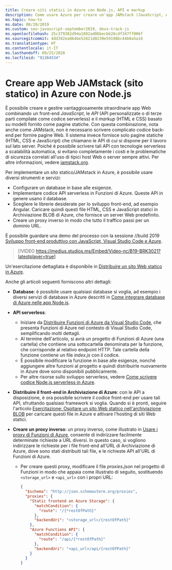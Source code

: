 ```yaml
---
title: Creare siti statici in Azure con Node.js, API e markup
description: Come usare Azure per creare un'app JAMstack (JavaScript, API e markup)
ms.topic: how-to
ms.date: 08/20/2019
ms.custom: seo-javascript-september2019, devx-track-js
ms.openlocfilehash: 25c379382d94a1892ad86becbb26cdf347ff006f
ms.sourcegitcommit: 4dd392ea864be52421d0239e59198bc44b0a5a16
ms.translationtype: HT
ms.contentlocale: it-IT
ms.lasthandoff: 09/25/2020
ms.locfileid: "91364534"
---
```

# <a name="build-jamstack-static-site-web-apps-on-azure-with-nodejs"></a>Creare app Web JAMstack (sito statico) in Azure con Node.js

È possibile creare e gestire vantaggiosamente straordinarie app Web combinando un front-end *JavaScript*, le *API* (API personalizzate o di terze parti compilate come codice serverless) e il *markup* (HTML e CSS) basato su modelli fornito come pagine statiche. Con questa combinazione, nota anche come JAMstack, non è necessario scrivere complicato codice back-end per fornire pagine Web. Il sistema invece fornisce solo pagine statiche (HTML, CSS e JavaScript) che chiamano le API di cui si dispone per il lavoro sul lato server. Poiché è possibile scrivere tali API con tecnologie serverless a scalabilità automatica, si evitano completamente i costi e le problematiche di sicurezza correlati all'uso di tipici host Web o server sempre attivi. Per altre informazioni, vedere [jamstack.org](https://jamstack.org/).

Per implementare un sito statico/JAMstack in Azure, è possibile usare diversi strumenti e servizi:

- Configurare un database in base alle esigenze.
- Implementare codice API serverless in Funzioni di Azure. Queste API in genere usano il database.
- Scegliere le librerie desiderate per lo sviluppo front-end, ad esempio Angular. Caricare quindi questi file HTML, CSS e JavaScript statici in Archiviazione BLOB di Azure, che fornisce un server Web predefinito.
- Creare un proxy inverso in modo che tutto il traffico passi per un dominio URL.

È possibile guardare una demo del processo con la sessione //build 2019 [Sviluppo front-end produttivo con JavaScript, Visual Studio Code e Azure](https://azure.microsoft.com/resources/videos/build-2019-productive-front-end-development-with-javascript-visual-studio-code-and-azure/).

> [!VIDEO https://medius.studios.ms/Embed/Video-nc/B19-BRK3021?latestplayer=true]

Un'esercitazione dettagliata è disponibile in [Distribuire un sito Web statico in Azure](tutorial-vscode-static-website-node-01.md).

Anche gli articoli seguenti forniscono altri dettagli:

- **Database**: è possibile usare qualsiasi database si voglia, ad esempio i diversi servizi di database in Azure descritti in [Come integrare database di Azure nelle app Node.js](node-howto-integrate-databases.md).
  
- **API serverless**:

  - Iniziare da [Distribuire Funzioni di Azure da Visual Studio Code](tutorial-vscode-serverless-node-01.md), che presenta Funzioni di Azure nel contesto di Visual Studio Code, semplificando molti dettagli.
  - Al termine dell'articolo, si avrà un progetto di Funzioni di Azure (una cartella) che contiene una sottocartella denominata per la funzione, che corrisponde al relativo endpoint HTTP. Tale cartella della funzione contiene un file *index.js* con il codice.
  - È possibile modificare la funzione in base alle esigenze, nonché aggiungere altre funzioni al progetto e quindi distribuirle nuovamente in Azure dove sono disponibili pubblicamente.
  - Per altre risorse sullo sviluppo serverless, vedere [Come scrivere codice Node.js serverless in Azure](node-howto-write-serverless-code.md).

- **Distribuire il front-end in Archiviazione di Azure**: con le API a disposizione, è ora possibile scrivere il codice front-end per usare tali API, sfruttando qualsiasi framework si voglia. Quando si è pronti, seguire l'articolo [Esercitazione: Ospitare un sito Web statico nell'archiviazione BLOB](/azure/storage/blobs/storage-blob-static-website-host) per caricare questi file in Azure e attivare l'hosting di siti Web statici.

- **Creare un proxy inverso**: un proxy inverso, come illustrato in [Usare i proxy di Funzioni di Azure](/azure/azure-functions/functions-proxies), consente di indirizzare facilmente determinate richieste a URL diversi. In questo caso, si vogliono indirizzare le richieste per i file front-end all'URL di Archiviazione di Azure, dove sono stati distribuiti tali file, e le richieste API all'URL di Funzioni di Azure.

  - Per creare questi proxy, modificare il file *proxies.json* nel progetto di Funzioni in modo che appaia come illustrato di seguito, sostituendo `<storage_url>` e `<api_url>` con i propri URL:
  
    ```json
    {
      "$schema": "http://json.schemastore.org/proxies",
      "proxies": {
        "Static frontend on Azure Storage": {
          "matchCondition": {
            "route": "/{*restOfPath}"
          },
          "backendUri": "<storage_url>/{restOfPath}"
        },
        "Azure Functions API": {
          "matchCondition": {
            "route": "/api/{*restOfPath}"
          },
          "backendUri": "<api_url>/api/{restOfPath}"
        }
      }
    }
    ```
